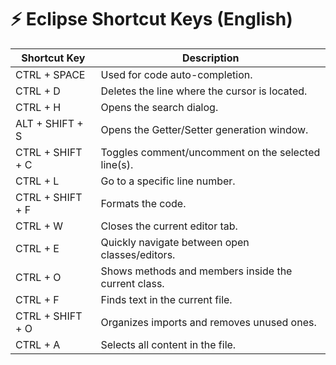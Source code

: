 # ⚡ Eclipse Shortcut Keys (English)

| Shortcut Key             | Description                                                        |
|--------------------------|---------------------------------------------------------------------|
| CTRL + SPACE             | Used for code auto-completion.                                     |
| CTRL + D                 | Deletes the line where the cursor is located.                      |
| CTRL + H                 | Opens the search dialog.                                           |
| ALT + SHIFT + S          | Opens the Getter/Setter generation window.                         |
| CTRL + SHIFT + C         | Toggles comment/uncomment on the selected line(s).                 |
| CTRL + L                 | Go to a specific line number.                                      |
| CTRL + SHIFT + F         | Formats the code.                                                  |
| CTRL + W                 | Closes the current editor tab.                                     |
| CTRL + E                 | Quickly navigate between open classes/editors.                     |
| CTRL + O                 | Shows methods and members inside the current class.                |
| CTRL + F                 | Finds text in the current file.                                    |
| CTRL + SHIFT + O         | Organizes imports and removes unused ones.                         |
| CTRL + A                 | Selects all content in the file.                                   |
